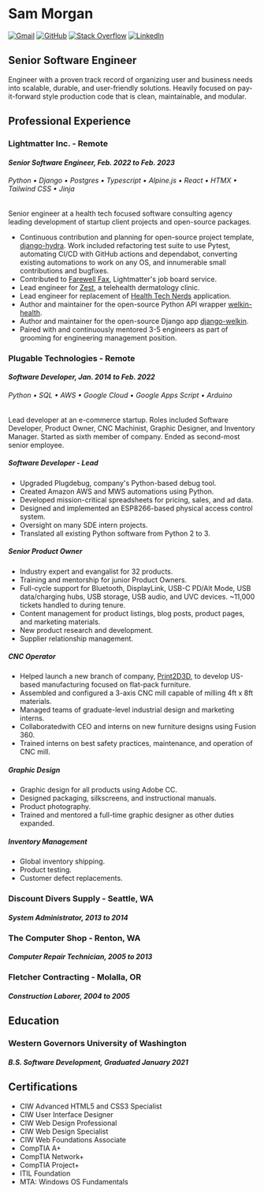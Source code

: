 # Sam Morgan

[![Gmail](https://img.shields.io/badge/Gmail-D14836?style=for-the-badge&logo=gmail&logoColor=white)](mailto:sam@samamorgan.com)
[![GitHub](https://img.shields.io/badge/github-%23121011.svg?style=for-the-badge&logo=github&logoColor=white)](https://github.com/samamorgan)
[![Stack Overflow](https://img.shields.io/badge/-Stackoverflow-FE7A16?style=for-the-badge&logo=stack-overflow&logoColor=white)](https://stackoverflow.com/users/4881095/)
[![LinkedIn](https://img.shields.io/badge/linkedin-%230077B5.svg?style=for-the-badge&logo=linkedin&logoColor=white)](https://linkedin.com/in/sam-a-morgan)

## Senior Software Engineer

Engineer with a proven track record of organizing user and business needs into scalable, durable, and user-friendly solutions. Heavily focused on pay-it-forward style production code that is clean, maintainable, and modular.

## Professional Experience

### Lightmatter Inc. - Remote

#### _Senior Software Engineer, Feb. 2022 to Feb. 2023_

###### Python • Django • Postgres • Typescript • Alpine.js • React • HTMX • Tailwind CSS • Jinja

Senior engineer at a health tech focused software consulting agency leading development of startup client projects and open-source packages.

- Continuous contribution and planning for open-source project template, [django-hydra](https://github.com/Lightmatter/django-hydra). Work included refactoring test suite to use Pytest, automating CI/CD with GitHub actions and dependabot, converting existing automations to work on any OS, and innumerable small contributions and bugfixes.
- Contributed to [Farewell Fax](https://www.farewellfax.com/), Lightmatter's job board service.
- Lead engineer for [Zest](https://www.joinzest.com/), a telehealth dermatology clinic.
- Lead engineer for replacement of [Health Tech Nerds](https://www.healthtechnerds.com/) application.
- Author and maintainer for the open-source Python API wrapper [welkin-health](https://github.com/Lightmatter/welkin-health).
- Author and maintainer for the open-source Django app [django-welkin](https://github.com/Lightmatter/django-welkin).
- Paired with and continuously mentored 3-5 engineers as part of grooming for engineering management position.

### Plugable Technologies - Remote

#### _Software Developer, Jan. 2014 to Feb. 2022_

###### Python • SQL • AWS • Google Cloud • Google Apps Script • Arduino

Lead developer at an e-commerce startup. Roles included Software Developer, Product Owner, CNC Machinist, Graphic Designer, and Inventory Manager. Started as sixth member of company. Ended as second-most senior employee.

##### _Software Developer - Lead_

- Upgraded Plugdebug, company's Python-based debug tool.
- Created Amazon AWS and MWS automations using Python.
- Developed mission-critical spreadsheets for pricing, sales, and ad data.
- Designed and implemented an ESP8266-based physical access control system.
- Oversight on many SDE intern projects.
- Translated all existing Python software from Python 2 to 3.

##### _Senior Product Owner_

- Industry expert and evangalist for 32 products.
- Training and mentorship for junior Product Owners.
- Full-cycle support for Bluetooth, DisplayLink, USB-C PD/Alt Mode, USB data/charging hubs, USB storage, USB audio, and UVC devices. ~11,000 tickets handled to during tenure.
- Content management for product listings, blog posts, product pages, and marketing materials.
- New product research and development.
- Supplier relationship management.

##### _CNC Operator_

- Helped launch a new branch of company, [Print2D3D](https://www.print2d3d.com/), to develop US-based manufacturing focused on flat-pack furniture.
- Assembled and configured a 3-axis CNC mill capable of milling 4ft x 8ft materials.
- Managed teams of graduate-level industrial design and marketing interns.
- Collaboratedwith CEO and interns on new furniture designs using Fusion 360.
- Trained interns on best safety practices, maintenance, and operation of CNC mill.

##### _Graphic Design_

- Graphic design for all products using Adobe CC.
- Designed packaging, silkscreens, and instructional manuals.
- Product photography.
- Trained and mentored a full-time graphic designer as other duties expanded.

##### _Inventory Management_

- Global inventory shipping.
- Product testing.
- Customer defect replacements.

### Discount Divers Supply - Seattle, WA

#### _System Administrator, 2013 to 2014_

### The Computer Shop - Renton, WA

#### _Computer Repair Technician, 2005 to 2013_

### Fletcher Contracting - Molalla, OR

#### _Construction Laborer, 2004 to 2005_

## Education

### Western Governors University of Washington

#### _B.S. Software Development, Graduated January 2021_

## Certifications

- CIW Advanced HTML5 and CSS3 Specialist
- CIW User Interface Designer
- CIW Web Design Professional
- CIW Web Design Specialist
- CIW Web Foundations Associate
- CompTIA A+
- CompTIA Network+
- CompTIA Project+
- ITIL Foundation
- MTA: Windows OS Fundamentals
